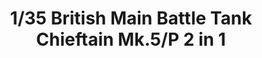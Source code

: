 ---
layout: product
title: "1/35 British Main Battle Tank Chieftain Mk.5/P 2 in 1"
price: "6500" 
desc: "Maketa"
img_path: "/assets/img/TAKO2027.webp"
brand: "N/A"
available: false
special_offer: false
new: false
soon: false
cat: "010000"
subcat: "010200"
subsubcat: "0N/A"
sifra: "TAKO2027"
popular: false
---